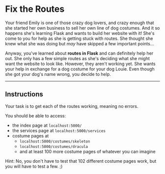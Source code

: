 # Fix the Routes

Your friend Emily is one of those crazy dog lovers, and crazy enough that she started her own business to sell her own line of dog costumes. And it so happens she's learning Flask and wants to build her website with it! She's come to you for help as she is getting stuck with routes. She thought she knew what she was doing but *may* have skipped a few important points...

Anyway, you've learned about **routes in Flask** and can definitely help her out. She only has a few simple routes as she's deciding what she might want the website to look like. However, they aren't working yet. She wants your help in exchange for a dog costume for your dog Louie. Even though she got your dog's name wrong, you decide to help.

___

## Instructions

Your task is to get each of the routes working, meaning no errors.

You should be able to access:

- the index page at `localhost:5000/`
- the services page at `localhost:5000/services`
- costume pages at
  - `localhost:5000/costumes/skeleton`
  - `localhost:5000/costumes/dracula`
  - and at least 100 more costume pages of whatever you can imagine

Hint: No, you don't have to test that 102 different costume pages work, but you will have to test a few. ;)